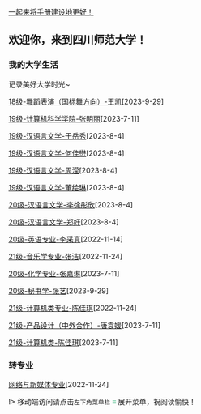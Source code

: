 [一起来将手册建设地更好！](preface/Sharing_experience.md)

## 欢迎你，来到四川师范大学！

### 我的大学生活
记录美好大学时光~

[18级-舞蹈表演（国标舞方向）-王凯](A初入川师大篇/我的大学生活/18级-舞蹈表演（国标舞方向）-王凯.md)[2023-9-29]

[19级-计算机科学学院-张明丽](A初入川师大篇/我的大学生活/19级-计算机科学学院-张明丽.md)[2023-7-11]

[19级-汉语言文学-于岳秀](A初入川师大篇/我的大学生活/19级-汉语言文学-于岳秀.md)[2023-8-4]

[19级-汉语言文学-何佳懋](A初入川师大篇/我的大学生活/19级-汉语言文学-何佳懋.md)[2023-8-4]

[19级-汉语言文学-周滢](A初入川师大篇/我的大学生活/19级-汉语言文学-周滢.md)[2023-8-4]

[19级-汉语言文学-董绘琳](A初入川师大篇/我的大学生活/19级-汉语言文学-董绘琳.md)[2023-8-4]

[20级-汉语言文学-李徐彤欣](A初入川师大篇/我的大学生活/20级-汉语言文学-李徐彤欣.md)[2023-8-4]

[20级-汉语言文学-郑好](A初入川师大篇/我的大学生活/20级-汉语言文学-郑好.md)[2023-8-4]

[20级-英语专业-李采真](A初入川师大篇/我的大学生活/20级-英语专业-李采真.md)[2022-11-14]

[21级-音乐学专业-张洁](A初入川师大篇/我的大学生活/21级-音乐学专业-张洁.md)[2022-11-24]

[20级-化学专业-张嘉琳](A初入川师大篇/我的大学生活/20级-化学专业-张嘉琳.md)[2023-7-11]

[20级-秘书学-张艺](A初入川师大篇/我的大学生活/20级-秘书学-张艺.md)[2023-9-29]

[21级-计算机类专业-陈佳琪](A初入川师大篇/我的大学生活/21级-计算机类专业-陈佳琪.md)[2022-11-24]

[21级-产品设计（中外合作）-唐袁媛](A初入川师大篇/我的大学生活/21级-产品设计（中外合作）-唐袁媛.md)[2023-7-11]

[21级-计算机类-陈佳琪](A初入川师大篇/我的大学生活/21级-计算机类-陈佳琪.md)[2023-7-11]


### 转专业
[网络与新媒体专业](A初入川师大篇/转专业/网络与新媒体专业.md)[2022-11-24]


!> 移动端访问请点击`左下角菜单栏` <strong><font color="42B983"> ≡ </font> </strong>展开菜单，祝阅读愉快！
<br>